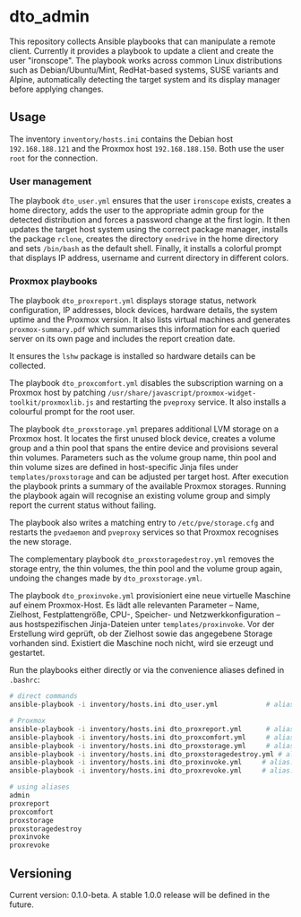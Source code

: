 # dto_admin

This repository collects Ansible playbooks that can manipulate a remote client.
Currently it provides a playbook to update a client and create the user "ironscope".
The playbook works across common Linux distributions such as Debian/Ubuntu/Mint,
RedHat-based systems, SUSE variants and Alpine, automatically detecting the
target system and its display manager before applying changes.

## Usage

The inventory `inventory/hosts.ini` contains the Debian host `192.168.188.121` and the Proxmox host `192.168.188.150`. Both use
the user `root` for the connection.

### User management

The playbook `dto_user.yml` ensures that the user `ironscope` exists, creates a home directory,
adds the user to the appropriate admin group for the detected distribution and forces a
password change at the first login.
It then updates the target host system using the correct package manager, installs the
package `rclone`, creates the directory `onedrive` in the home directory and sets `/bin/bash`
as the default shell. Finally, it installs a colorful prompt that displays IP address,
username and current directory in different colors.

### Proxmox playbooks

The playbook `dto_proxreport.yml` displays storage status, network configuration, IP addresses,
block devices, hardware details, the system uptime and the Proxmox version. It also lists
virtual machines and generates `proxmox-summary.pdf` which summarises this information for
each queried server on its own page and includes the report creation date.

It ensures the `lshw` package is installed so hardware details can be collected.




The playbook `dto_proxcomfort.yml` disables the subscription warning on a Proxmox host by
patching `/usr/share/javascript/proxmox-widget-toolkit/proxmoxlib.js` and restarting the
`pveproxy` service. It also installs a colourful prompt for the root user.

The playbook `dto_proxstorage.yml` prepares additional LVM storage on a Proxmox host. It locates
the first unused block device, creates a volume group and a thin pool that spans the entire
device and provisions several thin volumes. Parameters such as the volume group name, thin
pool and thin volume sizes are defined in host-specific Jinja files under `templates/proxstorage`
and can be adjusted per target host. After execution the playbook prints a summary of the
available Proxmox storages. Running the playbook again will recognise an existing volume group
and simply report the current status without failing.

The playbook also writes a matching entry to `/etc/pve/storage.cfg` and restarts the
`pvedaemon` and `pveproxy` services so that Proxmox recognises the new storage.

The complementary playbook `dto_proxstoragedestroy.yml` removes the storage entry, the thin
volumes, the thin pool and the volume group again, undoing the changes made by
`dto_proxstorage.yml`.

The playbook `dto_proxinvoke.yml` provisioniert eine neue virtuelle Maschine auf
einem Proxmox-Host. Es lädt alle relevanten Parameter – Name, Zielhost,
Festplattengröße, CPU-, Speicher- und Netzwerkkonfiguration – aus
host­spezifischen Jinja-Dateien unter `templates/proxinvoke`. Vor der
Erstellung wird geprüft, ob der Zielhost sowie das angegebene Storage vorhanden
sind. Existiert die Maschine noch nicht, wird sie erzeugt und gestartet.


Run the playbooks either directly or via the convenience aliases defined in `.bashrc`:

```bash
# direct commands
ansible-playbook -i inventory/hosts.ini dto_user.yml            # alias: admin

# Proxmox
ansible-playbook -i inventory/hosts.ini dto_proxreport.yml      # alias: proxreport
ansible-playbook -i inventory/hosts.ini dto_proxcomfort.yml     # alias: proxcomfort
ansible-playbook -i inventory/hosts.ini dto_proxstorage.yml     # alias: proxstorage
ansible-playbook -i inventory/hosts.ini dto_proxstoragedestroy.yml # alias: proxstoragedestroy
ansible-playbook -i inventory/hosts.ini dto_proxinvoke.yml     # alias: proxinvoke
ansible-playbook -i inventory/hosts.ini dto_proxrevoke.yml     # alias: proxrevoke

# using aliases
admin
proxreport
proxcomfort
proxstorage
proxstoragedestroy
proxinvoke
proxrevoke
```

## Versioning

Current version: 0.1.0-beta. A stable 1.0.0 release will be defined in the future.
